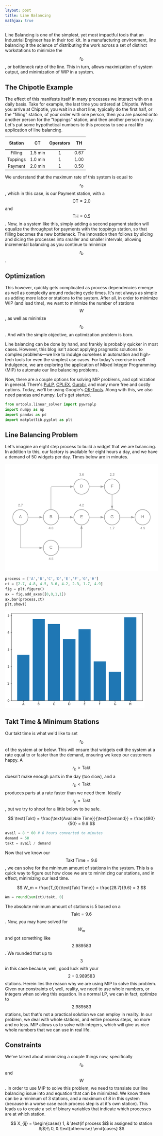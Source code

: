 ```yaml
---
layout: post
title: Line Balancing
mathjax: true
---
```


Line Balancing is one of the simplest, yet most impactful tools that an Industrial Engineer has in their tool kit. In a manufacturing environment, line balancing it the science of distributing the work across a set of distinct workstations to minimize the $$ r_b $$, or bottleneck rate of the line. This in turn, allows maximization of system output, and minimization of WIP in a system.

## The Chipotle Example

The effect of this manifests itself in many processes we interact with on a daily basis. Take for example, the last time you ordered at Chipotle. When you arrive at Chipotle, you wait in a short line, typically do the first half, or the "filling" station, of your order with one person, then you are passed onto another person for the "toppings" station, and then another person to pay. Let's put some hypothetical numbers to this process to see a real life application  of line balancing.

| Station  |   $$ \text{CT} $$  |   Operators   |    $$ \text{TH} $$    |
|:--------:|:------------------:|:-------------:|:---------------------:|
|  Filling |  1.5 min |  1 | 0.67 |
| Toppings |  1.0 min |   1 |  1.00 |
| Payment  |  2.0 min | 1 | 0.50 |

We understand that the maximum rate of this system is equal to $$ r_b $$, which in this case, is our Payment station, with a $$ \text{CT}=2.0 $$ and $$ \text{TH}=0.5 $$. Now, in a system like this, simply adding a second payment station will equalize the throughput for payments with the toppings station, so that filling becomes the new bottleneck. The innovation then follows by slicing and dicing the processes into smaller and smaller intervals, allowing incremental balancing as you continue to minimize $$ r_b $$.

## Optimization

This however, quickly gets complicated as process dependencies emerge as well as complexity around reducing cycle times. It's not always as simple as adding more labor or stations to the system. After all, in order to minimize WIP (and lead time), we want to minimize the number of stations $$ W $$, as well as minimize $$ r_b $$. And with the simple objective, an optimization problem is born.

Line balancing can be done by hand, and frankly is probably quicker in most cases. However, this blog isn't about applying pragmatic solutions to complex problems—we like to indulge ourselves in automation and high-tech tools for even the simplest use cases. For today's exercise in self indulgence, we are exploring the application of Mixed Integer Programming (MIP) to automate our line balancing problems.

Now, there are a couple options for solving MIP problems, and optimization in general. There's [PuLP](https://github.com/coin-or/pulp), [CPLEX](https://www.ibm.com/docs/en/icos/12.8.0.0?topic=cplex), [Gurobi](https://www.gurobi.com/documentation/9.1/quickstart_mac/cs_python.html), and many more free and costly options. Today, we'll be using Google's [OR-Tools](https://developers.google.com/optimization). Along with this, we also need pandas and numpy. Let's get started.

~~~python
from ortools.linear_solver import pywraplp
import numpy as np
import pandas as pd
import matplotlib.pyplot as plt
~~~

## Line Balancing Problem

Let's imagine an eight step process to build a widget that we are balancing. In addition to this, our factory is available for eight hours a day, and we have a demand of 50 widgets per day. Times below are in minutes.

![process flow](assets/processflow.png)

~~~python
process = ['A','B','C','D','E','F','G','H']
ct = [2.7, 4.8, 4.5, 3.6, 4.2, 2.3, 1.7, 4.9]
fig = plt.figure()
ax = fig.add_axes([0,0,1,1])
ax.bar(process,ct)
plt.show()
~~~

![process bar](assets/chart1.png)

## Takt Time & Minimum Stations

Our takt time is what we'd like to set $$ r_b $$ of the system at or below. This will ensure that widgets exit the system at a rate equal to or faster than the demand, ensuring we keep our customers happy. A $$ r_b > \text{Takt}  $$ doesn't make enough parts in the day (too slow), and a $$ r_b < \text{Takt}  $$ produces parts at a rate faster than we need them. Ideally $$ r_b = \text{Takt}  $$, but we try to shoot for a little below to be safe.

$$
\text{Takt} = \frac{\text{Available Time}}{\text{Demand}} = \frac{480}{50} = 9.6 $$

~~~python
avail = 8 * 60 # 8 hours converted to minutes
demand = 50
takt = avail / demand
~~~

Now that we know our $$ \text{Takt Time}=9.6 $$, we can solve for the minimum amount of stations in the system. This is a quick way to figure out how close we are to minimizing our stations, and in effect, minimizing our lead time.

$$
W_m = \frac{T_0}{\text{Takt Time}} = \frac{28.7}{9.6} = 3
$$

~~~python
Wm = round(sum(ct)/takt, 0)
~~~

The absolute minimum amount of stations is 5 based on a $$ \text{Takt}=9.6 $$. Now, you may have solved for $$ W_m $$ and got something like $$ 2.989583 $$. We rounded that up to $$ 3 $$ in this case because, well, good luck with your $$ 2 + 0.989583 $$ stations. Herein lies the reason why we are using MIP to solve this problem. Given our constraints of, well, reality, we need to use whole numbers, or integers when solving this equation. In a normal LP, we can in fact, optimize to $$ 2.989583 $$ stations, but that's not a practical solution we can employ in reality. In our problem, we deal with whole stations, and entire process steps, no more and no less. MIP allows us to solve with integers, which will give us nice whole numbers that we can use in real life.

## Constraints
We've talked about minimizing a couple things now, specifically $$ r_b $$ and $$ W $$. In order to use MIP to solve this problem, we need to translate our line balancing issue into and equation that can be minimized. We know there can be a minimum of 3 stations, and a maximum of 8 in this system (because in a worse case each process step is at it's own station). This leads us to create a set of binary variables that indicate which processes are at which station.

$$
X_{ij} =
\begin{cases}
1,  & \text{if process $i$ is assigned to station $j$}\\
0,  & \text{otherwise}
\end{cases}
$$
